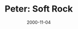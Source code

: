 ---
layout: message
category: message
series: "Bad Boyz of the Bible"
title: "Peter: Soft Rock "
date: 2000-11-04
message_id: 356
---
